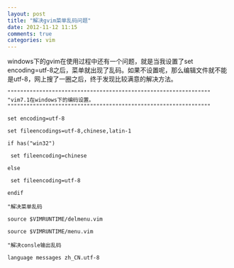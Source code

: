 ```yaml
---
layout: post
title: "解决gvim菜单乱码问题"
date: 2012-11-12 11:15
comments: true
categories: vim 
---
```

windows下的gvim在使用过程中还有一个问题，就是当我设置了set encoding=utf-8之后，菜单就出现了乱码。如果不设置呢，那么编辑文件就不能是utf-8，网上搜了一圈之后，终于发现比较满意的解决方法。

<!-- more -->

```
""""""""""""""""""""""""""""""""""""""""""""""""""""""""""""""""
"vim7.1在windows下的编码设置。
""""""""""""""""""""""""""""""""""""""""""""""""""""""""""""""""

set encoding=utf-8

set fileencodings=utf-8,chinese,latin-1

if has("win32")

 set fileencoding=chinese

else

 set fileencoding=utf-8

endif

"解决菜单乱码

source $VIMRUNTIME/delmenu.vim

source $VIMRUNTIME/menu.vim

"解决consle输出乱码

language messages zh_CN.utf-8
```
